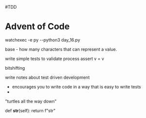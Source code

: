 #TDD

# Advent of Code

watchexec -e py --python3 day_16.py

base - how many characters that can represent a value. 

write simple tests to validate process
assert v = v

bitshifting

write notes about test driven development
- encourages you to write code in a way that is easy to write tests
- 

"turtles all the way down"

def __str__(self):
	return f"str"
	
	